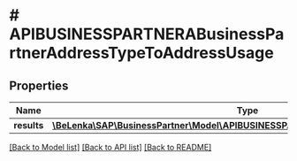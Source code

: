 # # APIBUSINESSPARTNERABusinessPartnerAddressTypeToAddressUsage

## Properties

Name | Type | Description | Notes
------------ | ------------- | ------------- | -------------
**results** | [**\BeLenka\SAP\BusinessPartner\Model\APIBUSINESSPARTNERABuPaAddressUsageType[]**](APIBUSINESSPARTNERABuPaAddressUsageType.md) |  | [optional]

[[Back to Model list]](../../README.md#models) [[Back to API list]](../../README.md#endpoints) [[Back to README]](../../README.md)
